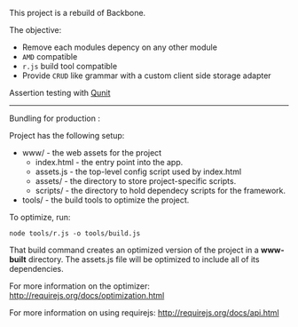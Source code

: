 This project is a rebuild of Backbone. 

The objective:

- Remove each modules depency on any other module
- `AMD` compatible
- `r.js` build tool compatible
- Provide `CRUD` like grammar with a custom client side storage adapter

Assertion testing with [Qunit](https://qunitjs.com/)

---

Bundling for production :

Project has the following setup:

* www/ - the web assets for the project
    * index.html - the entry point into the app.
    * assets.js - the top-level config script used by index.html
    * assets/ - the directory to store project-specific scripts.
    * scripts/ - the directory to hold dependecy scripts for the framework.
* tools/ - the build tools to optimize the project.

To optimize, run:

    node tools/r.js -o tools/build.js

That build command creates an optimized version of the project in a
**www-built** directory. The assets.js file will be optimized to include
all of its dependencies.

For more information on the optimizer:
http://requirejs.org/docs/optimization.html

For more information on using requirejs:
http://requirejs.org/docs/api.html


